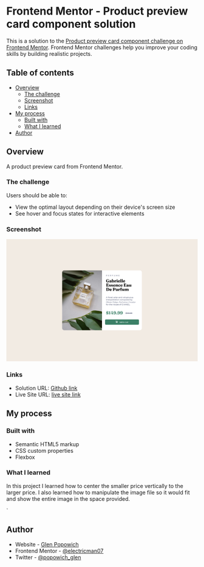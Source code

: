 # Frontend Mentor - Product preview card component solution

This is a solution to the [Product preview card component challenge on Frontend Mentor](https://www.frontendmentor.io/challenges/product-preview-card-component-GO7UmttRfa). Frontend Mentor challenges help you improve your coding skills by building realistic projects.

## Table of contents

- [Overview](#overview)
  - [The challenge](#the-challenge)
  - [Screenshot](#screenshot)
  - [Links](#links)
- [My process](#my-process)
  - [Built with](#built-with)
  - [What I learned](#what-i-learned)
- [Author](#author)

## Overview

A product preview card from Frontend Mentor.

### The challenge

Users should be able to:

- View the optimal layout depending on their device's screen size
- See hover and focus states for interactive elements

### Screenshot

![](./screenshot.png)

### Links

- Solution URL: [Github link](https://github.com/electricman07/product-preview-card-component-main)
- Live Site URL: [live site link](https://product-preview-card-component-electricman07.vercel.app)

## My process

### Built with

- Semantic HTML5 markup
- CSS custom properties
- Flexbox

### What I learned

In this project I learned how to center the smaller price vertically to the larger price. I also learned how to manipulate the image file so it would fit and show the entire image in the space provided.

`

## Author

- Website - [Glen Popowich](https://github.com/electricman07)
- Frontend Mentor - [@electricman07](https://www.frontendmentor.io/profile/electricman07)
- Twitter - [@popowich_glen](https://www.twitter.com/popowich_glen)
